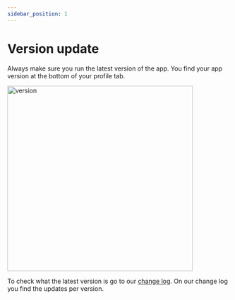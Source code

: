 ```yaml
---
sidebar_position: 1
---
```


# Version update

Always make sure you run the latest version of the app. You find your app version at the bottom of your profile tab. 

<img src="/register/version.png" alt="version" width="420"/>

To check what the latest version is go to our [change log](/docs/developer/changelog). On our change log you find the updates per version.